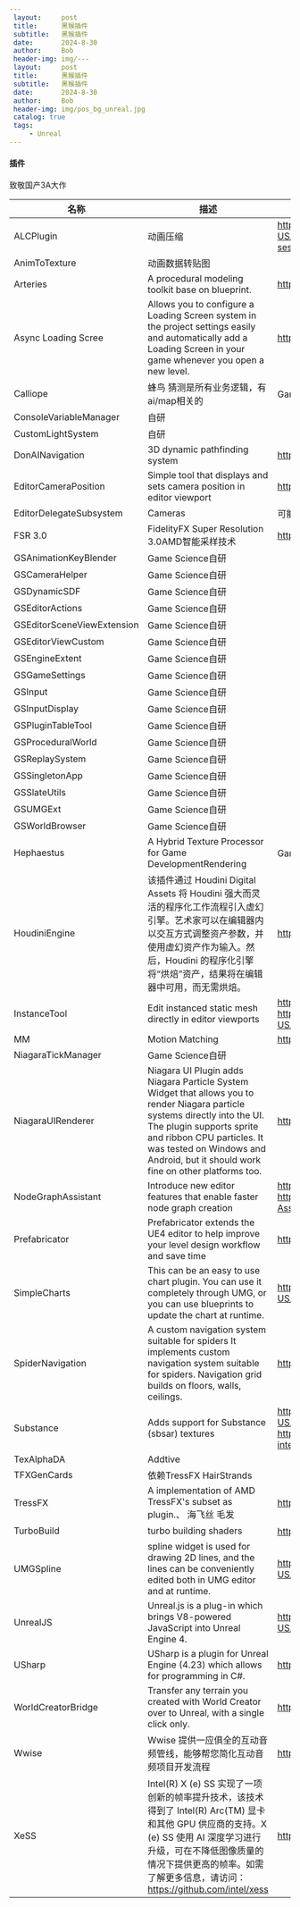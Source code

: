 ```yaml
---
 layout:     post
 title:      黑猴插件
 subtitle:   黑猴插件
 date:       2024-8-30
 author:     Bob
 header-img: img/---
 layout:     post
 title:      黑猴插件
 subtitle:   黑猴插件
 date:       2024-8-30
 author:     Bob
 header-img: img/pos_bg_unreal.jpg
 catalog: true
 tags:
     - Unreal
---
```


#### 插件

致敬国产3A大作

|名称|描述|来源|
| ------ | ------ | ------ |
|ALCPlugin|动画压缩|https://www.unrealengine.com/marketplace/en-US/product/animation-compression-library?sessionInvalidated=true|
|AnimToTexture|动画数据转贴图||https://github.com/Leroy231/AnimToTexture https://www.unrealengine.com/marketplace/en-US/product/city-sample|
|Arteries |A procedural modeling toolkit base on blueprint. |https://github.com/fullike/Arteries|
|Async Loading Scree|Allows you to configure a Loading Screen system in the project settings easily and automatically add a Loading Screen in your game whenever you open a new level.|https://github.com/truong-bui/AsyncLoadingScreen|
|Calliope|蜂鸟 猜测是所有业务逻辑，有ai/map相关的|Game Science自研
|ConsoleVariableManager|自研|
|CustomLightSystem|自研|
|DonAINavigation|3D dynamic pathfinding system|https://github.com/VSZue/DonAINavigation|
|EditorCameraPosition|Simple tool that displays and sets camera position in editor viewport|https://github.com/zompi2/EditorCameraPositionUE4|
|EditorDelegateSubsystem|Cameras|可能是自研|
|FSR 3.0|FidelityFX Super Resolution 3.0AMD智能采样技术|https://gpuopen.com/unreal-engine/|
|GSAnimationKeyBlender|Game Science自研|
|GSCameraHelper|Game Science自研|
|GSDynamicSDF|Game Science自研|
|GSEditorActions|Game Science自研|
|GSEditorSceneViewExtension|Game Science自研|
|GSEditorViewCustom|Game Science自研|
|GSEngineExtent|Game Science自研|
|GSGameSettings|Game Science自研|
|GSInput|Game Science自研|
|GSInputDisplay|Game Science自研|
|GSPluginTableTool|Game Science自研|
|GSProceduralWorld|Game Science自研|
|GSReplaySystem|Game Science自研|
|GSSingletonApp|Game Science自研|
|GSSlateUtils|Game Science自研|
|GSUMGExt|Game Science自研|
|GSWorldBrowser|Game Science自研|
|Hephaestus|A Hybrid Texture Processor for  Game DevelopmentRendering|Game Science自研|
|HoudiniEngine|该插件通过 Houdini Digital Assets 将 Houdini 强大而灵活的程序化工作流程引入虚幻引擎。艺术家可以在编辑器内以交互方式调整资产参数，并使用虚幻资产作为输入。然后，Houdini 的程序化引擎将“烘焙”资产，结果将在编辑器中可用，而无需烘焙。|https://github.com/sideeffects/HoudiniEngineForUnreal|
|InstanceTool|Edit instanced static mesh directly in editor viewports|https://github.com/marynate https://www.unrealengine.com/marketplace/en-US/product/instance-tool|
|MM|Motion Matching|https://www.filmstorm.net|
|NiagaraTickManager|Game Science自研|
|NiagaraUIRenderer|Niagara UI Plugin adds Niagara Particle System Widget that allows you to render Niagara particle systems directly into the UI. The plugin supports sprite and ribbon CPU particles. It was tested on Windows and Android, but it should work fine on other platforms too.|https://github.com/SourySK/NiagaraUIRenderer|
|NodeGraphAssistant|Introduce new editor features that enable faster node graph creation|https://github.com/pdlogingithub https://github.com/pdlogingithub/UE4-Node-Graph-Assistant/blob/master/README.md|
|Prefabricator|Prefabricator extends the UE4 editor to help improve your level design workflow and save time|https://prefabricator.dev/|
|SimpleCharts|This can be an easy to use chart plugin. You can use it completely through UMG, or you can use blueprints to update the chart at runtime.|https://www.unrealengine.com/marketplace/en-US/product/simplecharts|
|SpiderNavigation|A custom navigation system suitable for spiders It implements custom navigation system suitable for spiders. Navigation grid builds on floors, walls, ceilings.|https://github.com/rnixik/spider-navigation-plugin|
|Substance|Adds support for Substance (sbsar) textures|https://www.unrealengine.com/marketplace/en-US/product/substance-plugin https://helpx.adobe.com/substance-3d-integrations/game-engines/unreal-engine.html|
|TexAlphaDA|Addtive|
|TFXGenCards|依赖TressFX  HairStrands|
|TressFX|A implementation of AMD TressFX's subset as plugin.、 海飞丝 毛发|https://gpuopen.com/tressfx/|
|TurboBuild|turbo building shaders|https://turbo.build/  可能是这个|
|UMGSpline|spline widget is used for drawing 2D lines, and the lines can be conveniently edited both in UMG editor and at runtime.|https://www.unrealengine.com/marketplace/en-US/product/umgspline|
|UnrealJS|Unreal.js is a plug-in which brings V8-powered JavaScript into Unreal Engine 4.|https://www.unrealengine.com/marketplace/en-US/product/unrealjs|
|USharp|USharp is a plugin for Unreal Engine (4.23) which allows for programming in C#.|https://github.com/pixeltris/USharp|
|WorldCreatorBridge|Transfer any terrain you created with World Creator over to Unreal, with a single click only.|https://www.world-creator.com/|
|Wwise|Wwise 提供一应俱全的互动音频管线，能够帮您简化互动音频项目开发流程|https://www.audiokinetic.com/zh/wwise/overview/|
|XeSS|Intel(R) X (e) SS 实现了一项创新的帧率提升技术，该技术得到了 Intel(R) Arc(TM) 显卡和其他 GPU 供应商的支持。X (e) SS 使用 AI 深度学习进行升级，可在不降低图像质量的情况下提供更高的帧率。如需了解更多信息，请访问：https://github.com/intel/xess|https://github.com/GameTechDev/XeSSUnrealPlugin|

 
